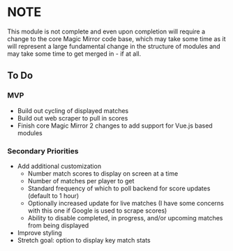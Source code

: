 # NOTE #

This module is not complete and even upon completion will require a change to the core Magic Mirror code base, which may take some time as it will represent a large fundamental change in the structure of modules and may take some time to get merged in - if at all.

## To Do ##

### MVP ###
- Build out cycling of displayed matches
- Build out web scraper to pull in scores
- Finish core Magic Mirror 2 changes to add support for Vue.js based modules

### Secondary Priorities ###
- Add additional customization
    - Number match scores to display on screen at a time
    - Number of matches per player to get
    - Standard frequency of which to poll backend for score updates (default to 1 hour)
    - Optionally increased update for live matches (I have some concerns with this one if Google is used to scrape scores)
    - Ability to disable completed, in progress, and/or upcoming matches from being displayed
- Improve styling
- Stretch goal: option to display key match stats
